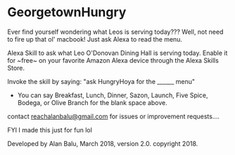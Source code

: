 # GeorgetownHungry

Ever find yourself wondering what Leos is serving today??? Well, not need to fire up that ol' macbook! Just ask Alexa to read the menu.

Alexa Skill to ask what Leo O'Donovan Dining Hall is serving today. Enable it for ~free~ on your favorite Amazon Alexa device through the Alexa Skills Store.

Invoke the skill by saying:   "ask HungryHoya for the ______ menu"
   - You can say Breakfast, Lunch, Dinner, Sazon, Launch, Five Spice, Bodega, or Olive Branch for the blank space above.
  
contact reachalanbalu@gmail.com for issues or improvement requests....

FYI I made this just for fun lol

Developed by Alan Balu, March 2018, version 2.0. copyright 2018.
